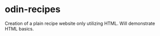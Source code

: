 # odin-recipes

Creation of a plain recipe website only utilizing HTML. Will demonstrate HTML basics.